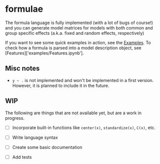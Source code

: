 # formulae

The formula language is fully implemented (with a lot of bugs of course!) and you can generate
model matrices for models with both common and group specific effects
(a.k.a. fixed and random effects, respectively)

If you want to see some quick examples in action, see the [Examples]('examples/Examples.ipynb').
To check how a formula is parsed into a model description object, see [Features]['examples/Features.ipynb'].

## Misc notes

* `y ~ .` is not implemented and won't be implemented in a first version. However, it is planned
to include it in the future.

## WIP

The following are things that are not available yet, but are a work in progress.

- [ ] Incorporate built-in functions like `center(x)`, `standardize(x)`, `C(x)`, etc.
- [ ] Write language syntax
- [ ] Create some basic documentation
- [ ] Add tests

